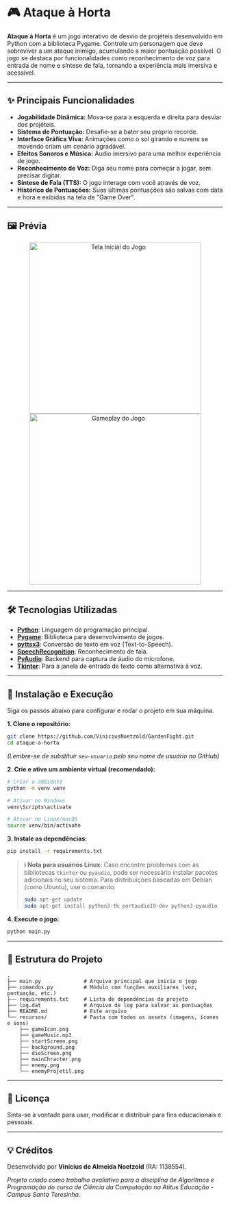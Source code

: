 # 🎮 Ataque à Horta

**Ataque à Horta** é um jogo interativo de desvio de projéteis desenvolvido em Python com a biblioteca Pygame. Controle um personagem que deve sobreviver a um ataque inimigo, acumulando a maior pontuação possível. O jogo se destaca por funcionalidades como reconhecimento de voz para entrada de nome e síntese de fala, tornando a experiência mais imersiva e acessível.

---

## ✨ Principais Funcionalidades

- **Jogabilidade Dinâmica:** Mova-se para a esquerda e direita para desviar dos projéteis.
- **Sistema de Pontuação:** Desafie-se a bater seu próprio recorde.
- **Interface Gráfica Viva:** Animações como o sol girando e nuvens se movendo criam um cenário agradável.
- **Efeitos Sonoros e Música:** Áudio imersivo para uma melhor experiência de jogo.
- **Reconhecimento de Voz:** Diga seu nome para começar a jogar, sem precisar digitar.
- **Síntese de Fala (TTS):** O jogo interage com você através de voz.
- **Histórico de Pontuações:** Suas últimas pontuações são salvas com data e hora e exibidas na tela de "Game Over".

---

## 🖼️ Prévia

<p align="center">
  <img src="recursos/startScreen.png" width="400" alt="Tela Inicial do Jogo">
  <img src="recursos/background.png" width="400" alt="Gameplay do Jogo">
</p>

---

## 🛠️ Tecnologias Utilizadas

- **[Python](https://www.python.org/)**: Linguagem de programação principal.
- **[Pygame](https://www.pygame.org/)**: Biblioteca para desenvolvimento de jogos.
- **[pyttsx3](https://pypi.org/project/pyttsx3/)**: Conversão de texto em voz (Text-to-Speech).
- **[SpeechRecognition](https://pypi.org/project/SpeechRecognition/)**: Reconhecimento de fala.
- **[PyAudio](https://pypi.org/project/PyAudio/)**: Backend para captura de áudio do microfone.
- **[Tkinter](https://docs.python.org/3/library/tkinter.html)**: Para a janela de entrada de texto como alternativa à voz.

---

## 🚀 Instalação e Execução

Siga os passos abaixo para configurar e rodar o projeto em sua máquina.

**1. Clone o repositório:**
```bash
git clone https://github.com/ViniciusNoetzold/GardenFight.git
cd ataque-a-horta
```
*(Lembre-se de substituir `seu-usuario` pelo seu nome de usuário no GitHub)*

**2. Crie e ative um ambiente virtual (recomendado):**
```bash
# Criar o ambiente
python -m venv venv

# Ativar no Windows
venv\Scripts\activate

# Ativar no Linux/macOS
source venv/bin/activate
```

**3. Instale as dependências:**
```bash
pip install -r requirements.txt
```
> **ℹ️ Nota para usuários Linux:**
> Caso encontre problemas com as bibliotecas `tkinter` ou `pyaudio`, pode ser necessário instalar pacotes adicionais no seu sistema. Para distribuições baseadas em Debian (como Ubuntu), use o comando:
> ```bash
> sudo apt-get update
> sudo apt-get install python3-tk portaudio19-dev python3-pyaudio
> ```

**4. Execute o jogo:**
```bash
python main.py
```

---

## 📁 Estrutura do Projeto
```
.
├── main.py              # Arquivo principal que inicia o jogo
├── comandos.py          # Módulo com funções auxiliares (voz, pontuação, etc.)
├── requirements.txt     # Lista de dependências do projeto
├── log.dat              # Arquivo de log para salvar as pontuações
├── README.md            # Este arquivo
└── recursos/            # Pasta com todos os assets (imagens, ícones e sons)
    ├── gameIcon.png
    ├── gameMusic.mp3
    ├── startScreen.png
    ├── background.png
    ├── dieScreen.png
    ├── mainChracter.png
    ├── enemy.png
    └── enemyProjetil.png
```

---

## 📜 Licença

Sinta-se à vontade para usar, modificar e distribuir para fins educacionais e pessoais.

---

## 💡 Créditos

Desenvolvido por **Vinícius de Almeida Noetzold** (RA: 1138554).

*Projeto criado como trabalho avaliativo para a disciplina de Algoritmos e Programação do curso de Ciência da Computação na Atitus Educação - Campus Santa Teresinha.*